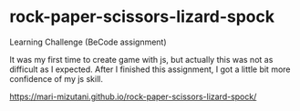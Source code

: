 # rock-paper-scissors-lizard-spock
Learning Challenge (BeCode assignment)

It was my first time to create game with js, but actually this was not as difficult as I expected.
After I finished this assignment, I got a little bit more confidence of my js skill. 

https://mari-mizutani.github.io/rock-paper-scissors-lizard-spock/
